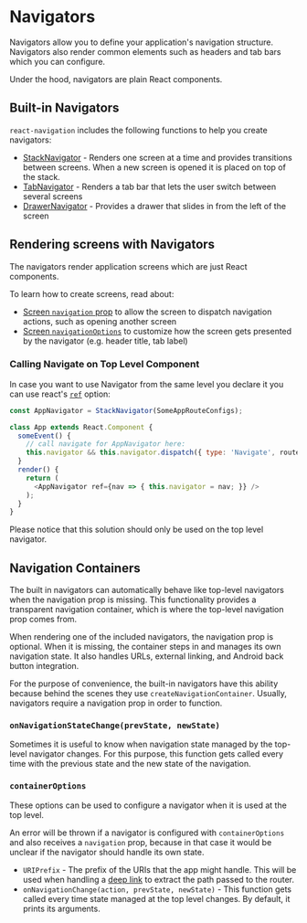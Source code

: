 # Navigators

Navigators allow you to define your application's navigation structure. Navigators also render common elements such as headers and tab bars which you can configure.

Under the hood, navigators are plain React components.

## Built-in Navigators

`react-navigation` includes the following functions to help you create navigators:

- [StackNavigator](/docs/navigators/stack) - Renders one screen at a time and provides transitions between screens. When a new screen is opened it is placed on top of the stack.
- [TabNavigator](/docs/navigators/tab) - Renders a tab bar that lets the user switch between several screens
- [DrawerNavigator](/docs/navigators/drawer) - Provides a drawer that slides in from the left of the screen

## Rendering screens with Navigators

The navigators render application screens which are just React components.

To learn how to create screens, read about:
- [Screen `navigation` prop](/docs/navigators/navigation-prop) to allow the screen to dispatch navigation actions, such as opening another screen
- [Screen `navigationOptions`](/docs/navigators/navigation-options) to customize how the screen gets presented by the navigator (e.g. header title, tab label)

### Calling Navigate on Top Level Component

In case you want to use Navigator from the same level you declare it you can use react's [`ref`](https://facebook.github.io/react/docs/refs-and-the-dom.html#the-ref-callback-attribute) option:  
```js
const AppNavigator = StackNavigator(SomeAppRouteConfigs);

class App extends React.Component {
  someEvent() {
    // call navigate for AppNavigator here:
    this.navigator && this.navigator.dispatch({ type: 'Navigate', routeName, params });
  }
  render() {
    return (
      <AppNavigator ref={nav => { this.navigator = nav; }} />
    );
  }
}
```
Please notice that this solution should only be used on the top level navigator.  

## Navigation Containers

The built in navigators can automatically behave like top-level navigators when the navigation prop is missing. This functionality provides a transparent navigation container, which is where the top-level navigation prop comes from.

When rendering one of the included navigators, the navigation prop is optional. When it is missing, the container steps in and manages its own navigation state. It also handles URLs, external linking, and Android back button integration.

For the purpose of convenience, the built-in navigators have this ability because behind the scenes they use `createNavigationContainer`. Usually, navigators require a navigation prop in order to function.

### `onNavigationStateChange(prevState, newState)`

Sometimes it is useful to know when navigation state managed by the top-level navigator changes. For this purpose, this function gets called every time with the previous state and the new state of the navigation.

### `containerOptions`

These options can be used to configure a navigator when it is used at the top level.

An error will be thrown if a navigator is configured with `containerOptions` and also receives a `navigation` prop, because in that case it would be unclear if the navigator should handle its own state.

- `URIPrefix` - The prefix of the URIs that the app might handle. This will be used when handling a [deep link](/docs/guides/linking) to extract the path passed to the router.
- `onNavigationChange(action, prevState, newState)` - This function gets called every time state managed at the top level changes. By default, it prints its arguments. 
